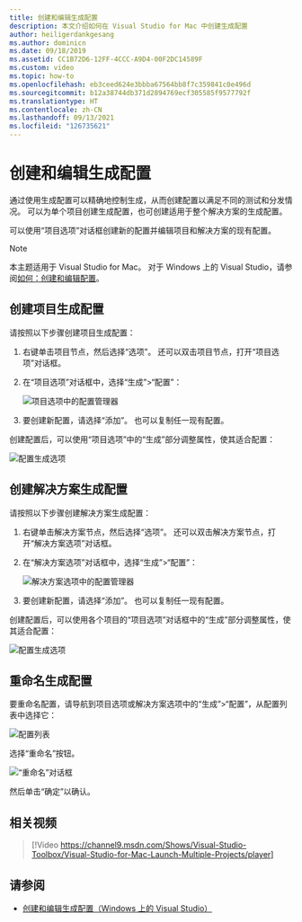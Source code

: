 ```yaml
---
title: 创建和编辑生成配置
description: 本文介绍如何在 Visual Studio for Mac 中创建生成配置
author: heiligerdankgesang
ms.author: dominicn
ms.date: 09/18/2019
ms.assetid: CC1B72D6-12FF-4CCC-A9D4-00F2DC14589F
ms.custom: video
ms.topic: how-to
ms.openlocfilehash: eb3ceed624e3bbba67564bb8f7c359841c0e496d
ms.sourcegitcommit: b12a38744db371d2894769ecf305585f9577792f
ms.translationtype: HT
ms.contentlocale: zh-CN
ms.lasthandoff: 09/13/2021
ms.locfileid: "126735621"
---
```

# <a name="creating-and-editing-build-configurations"></a>创建和编辑生成配置

通过使用生成配置可以精确地控制生成，从而创建配置以满足不同的测试和分发情况。 可以为单个项目创建生成配置，也可创建适用于整个解决方案的生成配置。

可以使用“项目选项”对话框创建新的配置并编辑项目和解决方案的现有配置。

>[!NOTE]
>本主题适用于 Visual Studio for Mac。 对于 Windows 上的 Visual Studio，请参阅[如何：创建和编辑配置](/visualstudio/ide/how-to-create-and-edit-configurations)。

## <a name="creating-a-project-build-configuration"></a>创建项目生成配置

请按照以下步骤创建项目生成配置：

1. 右键单击项目节点，然后选择“选项”。 还可以双击项目节点，打开“项目选项”对话框。

2. 在“项目选项”对话框中，选择“生成”>“配置”：

    ![项目选项中的配置管理器](media/create-and-edit-configurations-image2.png)

3. 要创建新配置，请选择“添加”。 也可以复制任一现有配置。

创建配置后，可以使用“项目选项”中的“生成”部分调整属性，使其适合配置：

![配置生成选项](media/create-and-edit-configurations-image3.png)

## <a name="creating-a-solution-build-configuration"></a>创建解决方案生成配置

请按照以下步骤创建解决方案生成配置：

1. 右键单击解决方案节点，然后选择“选项”。 还可以双击解决方案节点，打开“解决方案选项”对话框。

2. 在“解决方案选项”对话框中，选择“生成”>“配置”：

    ![解决方案选项中的配置管理器](media/create-and-edit-configurations-image1.png)

3. 要创建新配置，请选择“添加”。 也可以复制任一现有配置。

创建配置后，可以使用各个项目的“项目选项”对话框中的“生成”部分调整属性，使其适合配置：

![配置生成选项](media/create-and-edit-configurations-image3.png)

## <a name="renaming-a-build-configuration"></a>重命名生成配置

要重命名配置，请导航到项目选项或解决方案选项中的“生成”>“配置”，从配置列表中选择它：

![配置列表](media/create-and-edit-configurations-image4.png)

选择“重命名”按钮。

![“重命名”对话框](media/create-and-edit-configurations-image5.png)

然后单击“确定”以确认。

## <a name="related-video"></a>相关视频

> [!Video https://channel9.msdn.com/Shows/Visual-Studio-Toolbox/Visual-Studio-for-Mac-Launch-Multiple-Projects/player]

## <a name="see-also"></a>请参阅

- [创建和编辑生成配置（Windows 上的 Visual Studio）](/visualstudio/ide/how-to-create-and-edit-configurations)